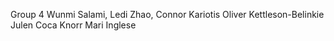 Group 4
Wunmi Salami,
Ledi Zhao,
Connor Kariotis 
Oliver Kettleson-Belinkie
Julen Coca Knorr
Mari Inglese

